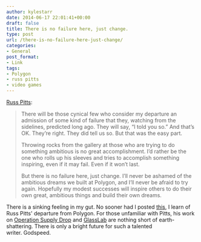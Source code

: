 ```yaml
---
author: kylestarr
date: 2014-06-17 22:01:41+00:00
draft: false
title: There is no failure here, just change.
type: post
url: /there-is-no-failure-here-just-change/
categories:
- General
post_format:
- Link
tags:
- Polygon
- russ pitts
- video games
---
```


[Russ Pitts](http://www.falsegravity.com/?p=956):


<blockquote>There will be those cynical few who consider my departure an admission of some kind of failure that they, watching from the sidelines, predicted long ago. They will say, “I told you so.” And that’s OK. They’re right. They did tell us so. But that was the easy part.

Throwing rocks from the gallery at those who are trying to do something ambitious is no great accomplishment. I’d rather be the one who rolls up his sleeves and tries to accomplish something inspiring, even if it may fail. Even if it won’t last.

But there is no failure here, just change. I’ll never be ashamed of the ambitious dreams we built at Polygon, and I’ll never be afraid to try again. Hopefully my modest successes will inspire others to do their own great, ambitious things and build their own dreams.</blockquote>


There is a sinking feeling in my gut. No sooner had I posted [this](http://tsogaming.com/2014/06/17/personality/), I learn of Russ Pitts' departure from Polygon. For those unfamiliar with Pitts, his work on [Operation Supply Drop](http://www.polygon.com/2013/12/16/5179074/launching-operation-supply-drop) and [GlassLab](http://www.polygon.com/features/2014/4/24/5636832/glasslab) are nothing short of earth-shattering. There is only a bright future for such a talented writer. Godspeed.
